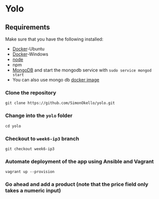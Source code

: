 # Yolo
## Requirements
Make sure that you have the following installed:
- [Docker](https://docs.docker.com/engine/install/ubuntu/)-Ubuntu
- [Docker](https://docs.docker.com/desktop/install/windows-install/)-Windows
- [node](https://www.digitalocean.com/community/tutorials/how-to-install-node-js-on-ubuntu-18-04) 
- npm 
- [MongoDB](https://docs.mongodb.com/manual/tutorial/install-mongodb-on-ubuntu/) and start the mongodb service with `sudo service mongod start`
- You can also use mongo db [docker image](https://hub.docker.com/_/mongo)

### Clone the repository
`git clone https://github.com/SimonOkello/yolo.git`

### Change into the `yolo` folder
`cd yolo`

### Checkout to `week6-ip3` branch
`git checkout week6-ip3`




### Automate deployment of the app using Ansible and Vagrant
 `vagrant up --provision`

 ### Go ahead and add a product (note that the price field only takes a numeric input)

